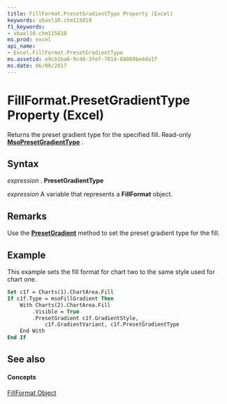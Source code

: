 ```yaml
---
title: FillFormat.PresetGradientType Property (Excel)
keywords: vbaxl10.chm115018
f1_keywords:
- vbaxl10.chm115018
ms.prod: excel
api_name:
- Excel.FillFormat.PresetGradientType
ms.assetid: e9cb1ba6-9c40-3fef-7014-68069be4da1f
ms.date: 06/08/2017
---
```



# FillFormat.PresetGradientType Property (Excel)

Returns the preset gradient type for the specified fill. Read-only  **[MsoPresetGradientType](http://msdn.microsoft.com/library/d0ee19e7-bdd3-3102-61b4-dbb17d5c0363%28Office.15%29.aspx)** .


## Syntax

 _expression_ . **PresetGradientType**

 _expression_ A variable that represents a **FillFormat** object.


## Remarks

Use the  **[PresetGradient](fillformat-presetgradient-method-excel.md)** method to set the preset gradient type for the fill.


## Example

This example sets the fill format for chart two to the same style used for chart one.


```vb
Set c1f = Charts(1).ChartArea.Fill 
If c1f.Type = msoFillGradient Then 
    With Charts(2).ChartArea.Fill 
        .Visible = True 
        .PresetGradient c1f.GradientStyle, _ 
            c1f.GradientVariant, c1f.PresetGradientType 
    End With 
End If
```


## See also


#### Concepts


[FillFormat Object](fillformat-object-excel.md)


